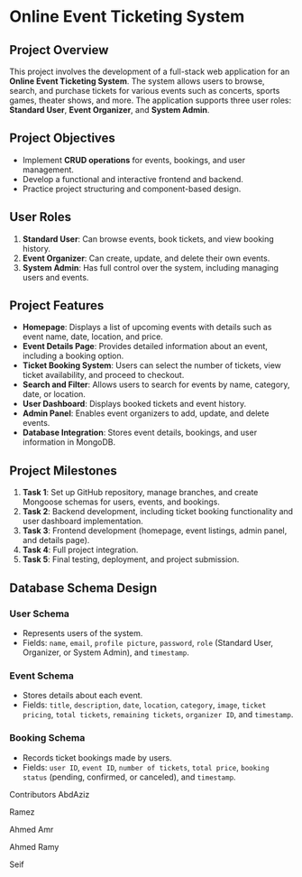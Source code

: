 # Online Event Ticketing System

## Project Overview
This project involves the development of a full-stack web application for an **Online Event Ticketing System**. The system allows users to browse, search, and purchase tickets for various events such as concerts, sports games, theater shows, and more. The application supports three user roles: **Standard User**, **Event Organizer**, and **System Admin**.

## Project Objectives
- Implement **CRUD operations** for events, bookings, and user management.
- Develop a functional and interactive frontend and backend.
- Practice project structuring and component-based design.

## User Roles
1. **Standard User**: Can browse events, book tickets, and view booking history.
2. **Event Organizer**: Can create, update, and delete their own events.
3. **System Admin**: Has full control over the system, including managing users and events.

## Project Features
- **Homepage**: Displays a list of upcoming events with details such as event name, date, location, and price.
- **Event Details Page**: Provides detailed information about an event, including a booking option.
- **Ticket Booking System**: Users can select the number of tickets, view ticket availability, and proceed to checkout.
- **Search and Filter**: Allows users to search for events by name, category, date, or location.
- **User Dashboard**: Displays booked tickets and event history.
- **Admin Panel**: Enables event organizers to add, update, and delete events.
- **Database Integration**: Stores event details, bookings, and user information in MongoDB.

## Project Milestones
1. **Task 1**: Set up GitHub repository, manage branches, and create Mongoose schemas for users, events, and bookings.
2. **Task 2**: Backend development, including ticket booking functionality and user dashboard implementation.
3. **Task 3**: Frontend development (homepage, event listings, admin panel, and details page).
4. **Task 4**: Full project integration.
5. **Task 5**: Final testing, deployment, and project submission.

## Database Schema Design
### User Schema
- Represents users of the system.
- Fields: `name`, `email`, `profile picture`, `password`, `role` (Standard User, Organizer, or System Admin), and `timestamp`.

### Event Schema
- Stores details about each event.
- Fields: `title`, `description`, `date`, `location`, `category`, `image`, `ticket pricing`, `total tickets`, `remaining tickets`, `organizer ID`, and `timestamp`.

### Booking Schema
- Records ticket bookings made by users.
- Fields: `user ID`, `event ID`, `number of tickets`, `total price`, `booking status` (pending, confirmed, or canceled), and `timestamp`.

Contributors
AbdAziz

Ramez

Ahmed Amr

Ahmed Ramy

Seif